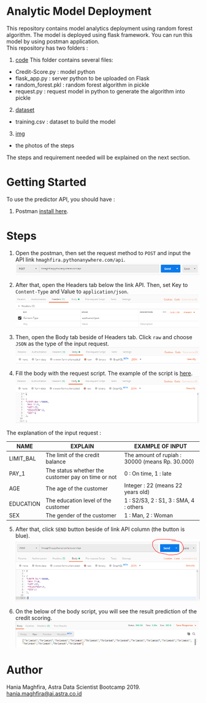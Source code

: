 # Analytic Model Deployment
This repository contains model analytics deployment using random forest algorithm. The model is deployed using flask framework. You can run this model by using postman application.<br>
This repository has two folders :
1. [code](https://github.com/hmaghfira/Analytic-Model-Deployment/tree/master/code)
This folder contains several files:
-  Credit-Score.py : model python
- flask_app.py : server python to be uploaded on Flask
- random_forest.pkl : random forest algorithm in pickle 
- request.py : request model in python to generate the algorithm into pickle
2. [dataset](https://github.com/hmaghfira/Analytic-Model-Deployment/tree/master/dataset)
- training.csv : dataset to build the model
3. [img](https://github.com/hmaghfira/Analytic-Model-Deployment/tree/master/img)
- the photos of the steps

The steps and requirement needed will be explained on the next section.

# Getting Started 
To use the predictor API, you should have :
1. Postman [install here](https://www.getpostman.com/).

# Steps
1. Open the postman, then set the request method to ``POST`` and input the API link ``hmaghfira.pythonanywhere.com/api``.
![](img/step1.PNG)

2. After that, open the Headers tab below the link API. Then, set Key to ``Content-Type`` and Value to ``application/json``.
![](img/step2.PNG)

3. Then, open the Body tab beside of Headers tab. Click ``raw`` and choose ``JSON`` as the type of the input request.
![](img/step3.PNG)

4. Fill the body with the request script. The example of the script is [here](https://github.com/hmaghfira/Analytic-Model-Deployment/blob/master/postman%20request.txt).
![](img/step4.PNG)

The explanation of the input request :<br>

|NAME|EXPLAIN|EXAMPLE OF INPUT|
|---|---|---|
|LIMIT_BAL|The limit of the credit balance|The amount of rupiah : 30000 (means Rp. 30.000)|
|PAY_1|The status whether the customer pay on time or not| 0 : On time, 1 : late|
|AGE|The age of the customer|Integer : 22 (means 22 years old)|
|EDUCATION|The education level of the customer| 1 : S2/S3, 2 : S1, 3 : SMA, 4 : others|
|SEX|The gender of the customer|1 : Man, 2 : Woman|


5. After that, click ``SEND`` button beside of link API column (the button is blue).
![](img/step5.PNG)

6. On the below of the body script, you will see the result prediction of the credit scoring.
![](img/step6.PNG)

# Author
Hania Maghfira, Astra Data Scientist Bootcamp 2019.<br>
hania.maghfira@ai.astra.co.id
